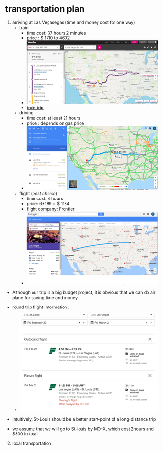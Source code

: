 # transportation plan 

1. arriving at Las Vegasegas (time and money cost for one way)
	* train     
	  * time cost: 37 hours 2 minutes 
	  * price : $ 1710 to 4602
	  * ![map](https://github.com/another1s/trip_plan/blob/master/train.jpg)	
      * [train trip](https://www.rome2rio.com/s/St-Louis/Las-Vegas)
	* driving 
	  * time cost: at least 21 hours
	  * price : depends on gas price
	  * ![driving route](https://github.com/another1s/trip_plan/blob/master/driving.jpg)
	* flight (*best choice*) 
	  * time cost: 4 hours
	  * price: 6*189 = $ 1134 
	  * flight company: Frontier
	  * ![map](https://github.com/another1s/trip_plan/blob/master/STLtoLAS.jpg)
* Although our trip is a big budget project, it is obvious that we can do air plane for saving time and money 
* round trip flight information :

	* ![roundtrip](https://github.com/another1s/trip_plan/blob/master/roundtrip.jpg)	

* Intuitively, St-Louis should be a better start-point of a long-distance trip 
* we assume that we will go to St-louis by MO-X, which cost 2hours and $300 in total

2. local transportation 
	

